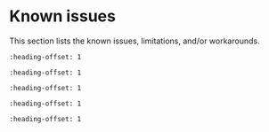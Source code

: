 # Known issues

This section lists the known issues, limitations, and/or workarounds.

```{include} /release/known_issues/cannot_add_sdk_components.md
:heading-offset: 1
```
```{include} /release/known_issues/build_warning.md
:heading-offset: 1
```
```{include} /release/known_issues/example_freetos.md
:heading-offset: 1
```

```{include} /release/known_issues/frdmk32l3a6_freertos_tickless_cm0plus_issue.md
:heading-offset: 1
```

```{include} ../../../../release/known_issues/the_freertos_lpuart_example_does_not_complete_successfully.md
:heading-offset: 1
```